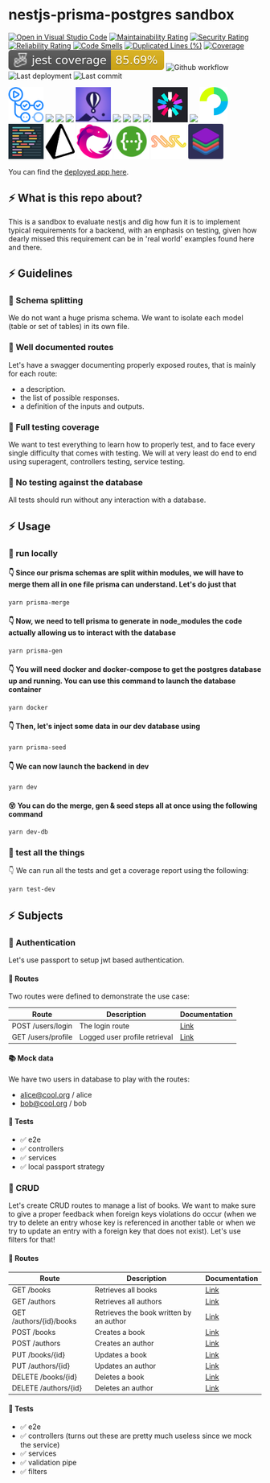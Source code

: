 # nestjs-prisma-postgres sandbox

[![Open in Visual Studio Code](https://img.shields.io/static/v1?logo=visualstudiocode&label=&message=Open%20in%20Visual%20Studio%20Code&labelColor=2c2c32&color=007acc&logoColor=007acc)](https://github.dev/jpb06/nestjs-prisma-postgres-sandbox)
[![Maintainability Rating](https://sonarcloud.io/api/project_badges/measure?project=jpb06_nestjs-prisma-postgres-sandbox&metric=sqale_rating)](https://sonarcloud.io/dashboard?id=jpb06_nestjs-prisma-postgres-sandbox)
[![Security Rating](https://sonarcloud.io/api/project_badges/measure?project=jpb06_nestjs-prisma-postgres-sandbox&metric=security_rating)](https://sonarcloud.io/dashboard?id=jpb06_nestjs-prisma-postgres-sandbox)
[![Reliability Rating](https://sonarcloud.io/api/project_badges/measure?project=jpb06_nestjs-prisma-postgres-sandbox&metric=reliability_rating)](https://sonarcloud.io/dashboard?id=jpb06_nestjs-prisma-postgres-sandbox)
[![Code Smells](https://sonarcloud.io/api/project_badges/measure?project=jpb06_nestjs-prisma-postgres-sandbox&metric=code_smells)](https://sonarcloud.io/dashboard?id=jpb06_nestjs-prisma-postgres-sandbox)
[![Duplicated Lines (%)](https://sonarcloud.io/api/project_badges/measure?project=jpb06_nestjs-prisma-postgres-sandbox&metric=duplicated_lines_density)](https://sonarcloud.io/dashboard?id=jpb06_nestjs-prisma-postgres-sandbox)
[![Coverage](https://sonarcloud.io/api/project_badges/measure?project=jpb06_nestjs-prisma-postgres-sandbox&metric=coverage)](https://sonarcloud.io/dashboard?id=jpb06_nestjs-prisma-postgres-sandbox)
![Coverage](./badges/coverage-jest%20coverage.svg)
![Github workflow](https://img.shields.io/github/workflow/status/jpb06/nestjs-prisma-postgres-sandbox/checks?label=last%20workflow&logo=github-actions)
![Last deployment](https://img.shields.io/github/deployments/jpb06/nestjs-prisma-postgres-sandbox/nestjs-prisma-postgres?label=last%20deployment&logo=heroku)
![Last commit](https://img.shields.io/github/last-commit/jpb06/nestjs-prisma-postgres-sandbox?logo=git)

<!-- readme-package-icons start -->

<p align="left"><a href="https://docs.github.com/en/actions" target="_blank"><img height="70" src="https://raw.githubusercontent.com/jpb06/readme-package-icons/main/icons/github-actions.svg" /></a>&nbsp;<a href="https://www.typescriptlang.org/docs/" target="_blank"><img height="70" src="https://cdn.jsdelivr.net/gh/devicons/devicon/icons/typescript/typescript-original.svg" /></a>&nbsp;<a href="https://nodejs.org/en/docs/" target="_blank"><img height="70" src="https://cdn.jsdelivr.net/gh/devicons/devicon/icons/nodejs/nodejs-original.svg" /></a>&nbsp;<a href="https://yarnpkg.com/api/" target="_blank"><img height="70" src="https://cdn.jsdelivr.net/gh/devicons/devicon/icons/yarn/yarn-original.svg" /></a>&nbsp;<a href="https://fly.io/docs/" target="_blank"><img height="70" src="https://raw.githubusercontent.com/jpb06/readme-package-icons/main/icons/fly-io.png" /></a>&nbsp;<a href="https://docs.docker.com" target="_blank"><img height="70" src="https://cdn.jsdelivr.net/gh/devicons/devicon/icons/docker/docker-original.svg" /></a>&nbsp;<a href="https://www.postgresql.org/docs/" target="_blank"><img height="70" src="https://cdn.jsdelivr.net/gh/devicons/devicon/icons/postgresql/postgresql-original.svg" /></a>&nbsp;<a href="https://eslint.org/docs/latest/" target="_blank"><img height="70" src="https://cdn.jsdelivr.net/gh/devicons/devicon/icons/eslint/eslint-original.svg" /></a>&nbsp;<a href="https://jestjs.io/docs/getting-started" target="_blank"><img height="70" src="https://cdn.jsdelivr.net/gh/devicons/devicon/icons/jest/jest-plain.svg" /></a>&nbsp;<a href="https://jwt.io" target="_blank"><img height="70" src="https://raw.githubusercontent.com/jpb06/readme-package-icons/main/icons/jwt.png" /></a>&nbsp;<a href="https://docs.nestjs.com" target="_blank"><img height="70" src="https://cdn.jsdelivr.net/gh/devicons/devicon/icons/nestjs/nestjs-plain.svg" /></a>&nbsp;<a href="https://www.passportjs.org/docs/" target="_blank"><img height="70" src="https://raw.githubusercontent.com/jpb06/readme-package-icons/main/icons/passport.svg" /></a>&nbsp;<a href="https://prettier.io/docs/en/index.html" target="_blank"><img height="70" src="https://raw.githubusercontent.com/jpb06/readme-package-icons/main/icons/prettier.png" /></a>&nbsp;<a href="https://www.prisma.io/docs/" target="_blank"><img height="70" src="https://raw.githubusercontent.com/jpb06/readme-package-icons/main/icons/prisma.svg" /></a>&nbsp;<a href="https://rxjs.dev/guide/overview" target="_blank"><img height="70" src="https://raw.githubusercontent.com/jpb06/readme-package-icons/main/icons/rxjs.png" /></a>&nbsp;<a href="https://swagger.io" target="_blank"><img height="70" src="https://raw.githubusercontent.com/jpb06/readme-package-icons/main/icons/swagger.png" /></a>&nbsp;<a href="https://swc.rs/docs/getting-started" target="_blank"><img height="70" src="https://raw.githubusercontent.com/jpb06/readme-package-icons/main/icons/swc.svg" /></a>&nbsp;<a href="https://github.com/typestack" target="_blank"><img height="70" src="https://raw.githubusercontent.com/jpb06/readme-package-icons/main/icons/type-stack.png" /></a></p>

<!-- readme-package-icons end -->

You can find the [deployed app here](https://nestjs-prisma-postgres-sandbox.fly.dev/api).

## ⚡ What is this repo about?

This is a sandbox to evaluate nestjs and dig how fun it is to implement typical requirements for a backend, with an enphasis on testing, given how dearly missed this requirement can be in 'real world' examples found here and there.

## ⚡ Guidelines

### 🔶 Schema splitting

We do not want a huge prisma schema. We want to isolate each model (table or set of tables) in its own file.

### 🔶 Well documented routes

Let's have a swagger documenting properly exposed routes, that is mainly for each route:

- a description.
- the list of possible responses.
- a definition of the inputs and outputs.

### 🔶 Full testing coverage

We want to test everything to learn how to properly test, and to face every single difficulty that comes with testing. We will at very least do end to end using superagent, controllers testing, service testing.

### 🔶 No testing against the database

All tests should run without any interaction with a database.

## ⚡ Usage

### 🔶 run locally

#### 👇 Since our prisma schemas are split within modules, we will have to merge them all in one file prisma can understand. Let's do just that

```bash
yarn prisma-merge
```

#### 👇 Now, we need to tell prisma to generate in node_modules the code actually allowing us to interact with the database

```bash
yarn prisma-gen
```

#### 👇 You will need docker and docker-compose to get the postgres database up and running. You can use this command to launch the database container

```bash
yarn docker
```

#### 👇 Then, let's inject some data in our dev database using

```bash
yarn prisma-seed
```

#### 👇 We can now launch the backend in dev

```bash
yarn dev
```

#### 😵 You can do the merge, gen & seed steps all at once using the following command

```bash
yarn dev-db
```

### 🔶 test all the things

👇 We can run all the tests and get a coverage report using the following:

```bash
yarn test-dev
```

## ⚡ Subjects

### 🔶 Authentication

Let's use passport to setup jwt based authentication.

#### 🚀 Routes

Two routes were defined to demonstrate the use case:

| Route              | Description                   | Documentation                                                                                     |
| ------------------ | ----------------------------- | ------------------------------------------------------------------------------------------------- |
| POST /users/login  | The login route               | [Link](https://nestjs-prisma-postgres-sandbox.fly.dev/api#/crud-users/UsersController_login)      |
| GET /users/profile | Logged user profile retrieval | [Link](https://nestjs-prisma-postgres-sandbox.fly.dev/api#/crud-users/UsersController_getProfile) |

#### :books: Mock data

We have two users in database to play with the routes:

- alice@cool.org / alice
- bob@cool.org / bob

#### 🧪 Tests

- ✅ e2e
- ✅ controllers
- ✅ services
- ✅ local passport strategy

### 🔶 CRUD

Let's create CRUD routes to manage a list of books.
We want to make sure to give a proper feedback when foreign keys violations do occur (when we try to delete an entry whose key is referenced in another table or when we try to update an entry with a foreign key that does not exist). Let's use filters for that!

#### 🚀 Routes

| Route                   | Description                             | Documentation                                                                                           |
| ----------------------- | --------------------------------------- | ------------------------------------------------------------------------------------------------------- |
| GET /books              | Retrieves all books                     | [Link](https://nestjs-prisma-postgres-sandbox.fly.dev/api#/crud-books/BooksController_getBooks)         |
| GET /authors            | Retrieves all authors                   | [Link](https://nestjs-prisma-postgres-sandbox.fly.dev/api#/crud-authors/AuthorsController_getAuthors)   |
| GET /authors/{id}/books | Retrieves the book written by an author | [Link](https://nestjs-prisma-postgres-sandbox.fly.dev/api#/crud-books/AuthorsController_getAuthorBooks) |
| POST /books             | Creates a book                          | [Link](https://nestjs-prisma-postgres-sandbox.fly.dev/api#/crud-books/BooksController_createBook)       |
| POST /authors           | Creates an author                       | [Link](https://nestjs-prisma-postgres-sandbox.fly.dev/api#/crud-authors/AuthorsController_createAuthor) |
| PUT /books/{id}         | Updates a book                          | [Link](https://nestjs-prisma-postgres-sandbox.fly.dev/api#/crud-books/BooksController_updateBook)       |
| PUT /authors/{id}       | Updates an author                       | [Link](https://nestjs-prisma-postgres-sandbox.fly.dev/api#/crud-authors/AuthorsController_updateAuthor) |
| DELETE /books/{id}      | Deletes a book                          | [Link](https://nestjs-prisma-postgres-sandbox.fly.dev/api#/crud-books/BooksController_deleteBook)       |
| DELETE /authors/{id}    | Deletes an author                       | [Link](https://nestjs-prisma-postgres-sandbox.fly.dev/api#/crud-authors/AuthorsController_deleteAuthor) |

#### 🧪 Tests

- ✅ e2e
- ✅ controllers (turns out these are pretty much useless since we mock the service)
- ✅ services
- ✅ validation pipe
- ✅ filters
